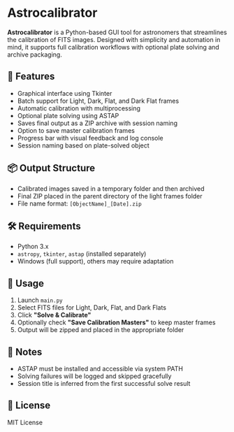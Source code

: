 # Astrocalibrator

**Astrocalibrator** is a Python-based GUI tool for astronomers that streamlines the calibration of FITS images. Designed with simplicity and automation in mind, it supports full calibration workflows with optional plate solving and archive packaging.

## 🚀 Features
- Graphical interface using Tkinter
- Batch support for Light, Dark, Flat, and Dark Flat frames
- Automatic calibration with multiprocessing
- Optional plate solving using ASTAP
- Saves final output as a ZIP archive with session naming
- Option to save master calibration frames
- Progress bar with visual feedback and log console
- Session naming based on plate-solved object

## 📦 Output Structure
- Calibrated images saved in a temporary folder and then archived
- Final ZIP placed in the parent directory of the light frames folder
- File name format: `[ObjectName]_[Date].zip`

## 🛠 Requirements
- Python 3.x
- `astropy`, `tkinter`, `astap` (installed separately)
- Windows (full support), others may require adaptation

## 🧰 Usage
1. Launch `main.py`
2. Select FITS files for Light, Dark, Flat, and Dark Flats
3. Click **"Solve & Calibrate"**
4. Optionally check **"Save Calibration Masters"** to keep master frames
5. Output will be zipped and placed in the appropriate folder

## 🧠 Notes
- ASTAP must be installed and accessible via system PATH
- Solving failures will be logged and skipped gracefully
- Session title is inferred from the first successful solve result

## 📜 License
MIT License

